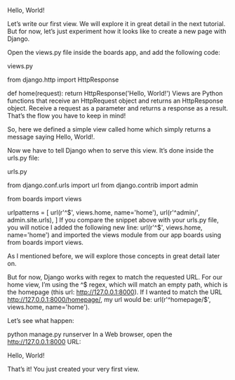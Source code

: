 Hello, World!

Let’s write our first view. We will explore it in great detail in the next tutorial. But for now, let’s just experiment how it looks like to create a new page with Django.

Open the views.py file inside the boards app, and add the following code:

views.py

from django.http import HttpResponse

def home(request):
    return HttpResponse('Hello, World!')
Views are Python functions that receive an HttpRequest object and returns an HttpResponse object. Receive a request as a parameter and returns a response as a result. That’s the flow you have to keep in mind!

So, here we defined a simple view called home which simply returns a message saying Hello, World!.

Now we have to tell Django when to serve this view. It’s done inside the urls.py file:

urls.py

from django.conf.urls import url
from django.contrib import admin

from boards import views

urlpatterns = [
    url(r'^$', views.home, name='home'),
    url(r'^admin/', admin.site.urls),
]
If you compare the snippet above with your urls.py file, you will notice I added the following new line: url(r'^$', views.home, name='home') and imported the views module from our app boards using from boards import views.

As I mentioned before, we will explore those concepts in great detail later on.

But for now, Django works with regex to match the requested URL. For our home view, I’m using the ^$ regex, which will match an empty path, which is the homepage (this url: http://127.0.0.1:8000). If I wanted to match the URL http://127.0.0.1:8000/homepage/, my url would be: url(r'^homepage/$', views.home, name='home').

Let’s see what happen:

python manage.py runserver
In a Web browser, open the http://127.0.0.1:8000 URL:

Hello, World!

That’s it! You just created your very first view.
